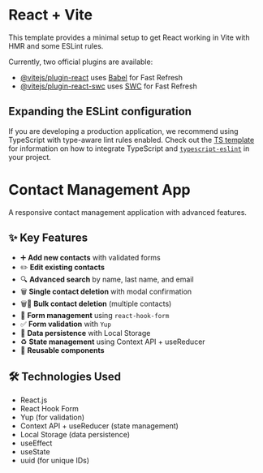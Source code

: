 # React + Vite

This template provides a minimal setup to get React working in Vite with HMR and some ESLint rules.

Currently, two official plugins are available:

- [@vitejs/plugin-react](https://github.com/vitejs/vite-plugin-react/blob/main/packages/plugin-react) uses [Babel](https://babeljs.io/) for Fast Refresh
- [@vitejs/plugin-react-swc](https://github.com/vitejs/vite-plugin-react/blob/main/packages/plugin-react-swc) uses [SWC](https://swc.rs/) for Fast Refresh

## Expanding the ESLint configuration

If you are developing a production application, we recommend using TypeScript with type-aware lint rules enabled. Check out the [TS template](https://github.com/vitejs/vite/tree/main/packages/create-vite/template-react-ts) for information on how to integrate TypeScript and [`typescript-eslint`](https://typescript-eslint.io) in your project.

# Contact Management App

A responsive contact management application with advanced features.

## ✨ Key Features
- ➕ **Add new contacts** with validated forms
- ✏️ **Edit existing contacts**
- 🔍 **Advanced search** by name, last name, and email
- 🗑️ **Single contact deletion** with modal confirmation
- 🗑️🚫 **Bulk contact deletion** (multiple contacts)
- 📝 **Form management** using `react-hook-form`
- ✅ **Form validation** with `Yup`
- 💾 **Data persistence** with Local Storage
- ♻️ **State management** using Context API + useReducer
- 🧩 **Reusable components**

## 🛠️ Technologies Used
- React.js
- React Hook Form
- Yup (for validation)
- Context API + useReducer (state management)
- Local Storage (data persistence)
- useEffect
- useState
- uuid (for unique IDs)
